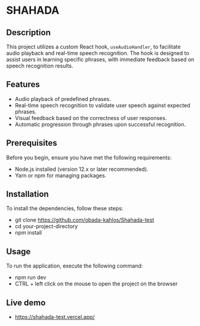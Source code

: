 # SHAHADA

## Description
This project utilizes a custom React hook, `useAudioHandler`, to facilitate audio playback and real-time speech recognition. The hook is designed to assist users in learning specific phrases, with immediate feedback based on speech recognition results.

## Features
- Audio playback of predefined phrases.
- Real-time speech recognition to validate user speech against expected phrases.
- Visual feedback based on the correctness of user responses.
- Automatic progression through phrases upon successful recognition.

## Prerequisites
Before you begin, ensure you have met the following requirements:
- Node.js installed (version 12.x or later recommended).
- Yarn or npm for managing packages.

## Installation
To install the dependencies, follow these steps:
- git clone https://github.com/obada-kahlos/Shahada-test
- cd your-project-directory
- npm install


## Usage
To run the application, execute the following command:
- npm run dev
- CTRL + left click on the mouse to open the project on the browser 

## Live demo
- https://shahada-test.vercel.app/ 